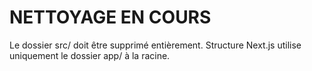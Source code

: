 # NETTOYAGE EN COURS

Le dossier src/ doit être supprimé entièrement.
Structure Next.js utilise uniquement le dossier app/ à la racine.